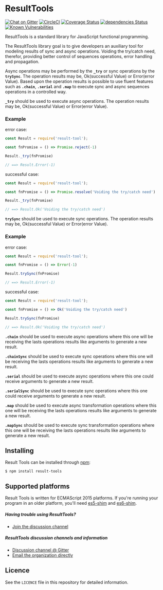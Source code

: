 ResultTools
============

[![Chat on Gitter](https://img.shields.io/gitter/room/result-tools/discussion.svg?style=flat-square)](https://gitter.im/result-tools/discussion)
[![CircleCI](https://circleci.com/gh/rafaelfcads/result-tools.svg?style=svg)](https://circleci.com/gh/rafaelfcads/result-tools)
[![Coverage Status](https://coveralls.io/repos/github/rafaelfcads/result-tools/badge.svg?branch=master)](https://coveralls.io/github/rafaelfcads/result-tools?branch=master)
[![dependencies Status](https://david-dm.org/rafaelfcads/result-tools/status.svg)](https://david-dm.org/rafaelfcads/result-tools)
[![Known Vulnerabilities](https://snyk.io/test/github/rafaelfcads/result-tools/badge.svg?targetFile=package.json)](https://snyk.io/test/github/rafaelfcads/result-tools?targetFile=package.json)


ResultTools is a standard library for JavaScript functional programming.

The ResultTools library goal is to give developers an auxiliary tool for modeling results of sync and async operations. Voiding the try/catch need, therefor, providing better control of sequences operations, error handling and propagation.

Async operations may be performed by the **`_try`** or sync operations by the **`trySync`**. 
The operation results may be, Ok(successful Value) or Error(error Value). Based upon the operation results is   possible to use fluent features such as **`.chain`**, **`.serial`** and **`.map`** to execute sync and async sequences operations in a controlled way.

**`_try`** should be used to execute async operations. The operation results may be, Ok(successful Value) or Error(error Value).

### Example

error case:
```js
const Result = require('result-tool');

const fnPromise = () => Promise.reject(-1)

Result._try(fnPromise)

// ==> Result.Error(-1)
```

successful case:
```js
const Result = require('result-tool');

const fnPromise = () => Promise.resolve('Voiding the try/catch need')

Result._try(fnPromise)

// ==> Result.Ok('Voiding the try/catch need')
```

**`trySync`** should be used to execute sync operations. The operation results may be, Ok(successful Value) or Error(error Value).

### Example

error case:
```js
const Result = require('result-tool');

const fnPromise = () => Error(-1)

Result.trySync(fnPromise)

// ==> Result.Error(-1)
```

successful case:
```js
const Result = require('result-tool');

const fnPromise = () => Ok('Voiding the try/catch need')

Result.trySync(fnPromise)

// ==> Result.Ok('Voiding the try/catch need')
```

**`.chain`** should be used to execute async operations where this one will be receiving the lasts operations results like arguments to generate a new result.

**`.chainSync`** should be used to execute sync operations where this one will be receiving the lasts operations results like arguments to generate a new result.

**`.serial`** should be used to execute async operations where this one could receive arguments to generate a new result.

**`.serialSync`** should be used to execute sync operations where this one could receive arguments to generate a new result.

**`.map`** should be used to execute async transformation operations where this one will be receiving the lasts operations results like arguments to generate a new result.

**`.mapSync`** should be used to execute sync transformation operations where this one will be receiving the lasts operations results like arguments to generate a new result.


## Installing

Result Tools can be installed through [npm][]:

    $ npm install result-tools

## Supported platforms

Result Tools is written for ECMAScript 2015 platforms. If you're running your program in
an older platform, you'll need [es5-shim][] and [es6-shim][].

[es5-shim]: https://github.com/es-shims/es5-shim
[es6-shim]: https://github.com/es-shims/es6-shim


##### Having trouble using ResultTools?

  - [Join the discussion channel][gitter]


##### ResultTools discussion channels and information

  - [Discussion channel @ Gitter][gitter]
  - [Email the organization directly](mailto:resulttoolsfunctionalp@gmail.com)

## Licence

See the `LICENCE` file in this repository for detailed information.

[npm]: https://www.npmjs.com
[gitter]: https://gitter.im/result-tools/discussion


